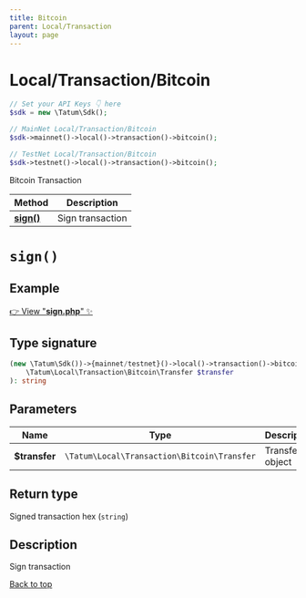 ```yaml
---
title: Bitcoin
parent: Local/Transaction
layout: page
---
```


# Local/Transaction/Bitcoin

```php
// Set your API Keys 👇 here
$sdk = new \Tatum\Sdk();

// MainNet Local/Transaction/Bitcoin
$sdk->mainnet()->local()->transaction()->bitcoin();

// TestNet Local/Transaction/Bitcoin
$sdk->testnet()->local()->transaction()->bitcoin();
```

Bitcoin Transaction

Method | Description
------------- | -------------
[**sign()**](#sign) | Sign transaction

# `sign()`

## Example

[👉 View "**sign.php**" ✨](https://github.com/tatumio/tatum-php/blob/master/examples/Local/Transaction/Bitcoin/sign.php)

## Type signature

```php
(new \Tatum\Sdk())->{mainnet/testnet}()->local()->transaction()->bitcoin()->sign(
    \Tatum\Local\Transaction\Bitcoin\Transfer $transfer
): string
```

## Parameters

Name | Type | Description  | Notes
------------- | ------------- | ------------- | -------------
**$transfer** | `\Tatum\Local\Transaction\Bitcoin\Transfer` | Transfer object | 

## Return type

Signed transaction hex (`string`)

## Description

Sign transaction

[Back to top](#top)

